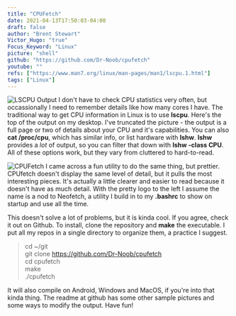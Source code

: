 ```yaml
---
title: "CPUFetch"
date: 2021-04-13T17:50:03-04:00
draft: false
author: "Brent Stewart"
Victor_Hugo: "true"
Focus_Keyword: "Linux"
picture: "shell"
github: "https://github.com/Dr-Noob/cpufetch"
youtube: ""
refs: ["https://www.man7.org/linux/man-pages/man1/lscpu.1.html"]
tags: ["Linux"]
---
```

![LSCPU Output](/210413_lscpu.png#floatright)
I don't have to check CPU statistics very often, but occassionally I need to remember details like how many cores I have.  The traditional way to get CPU information in Linux is to use __lscpu__.  Here's the top of the output on my desktop.  I've truncated the picture - the output is a full page or two of details about your CPU and it's capabilities.  You can also __cat /proc/cpu__, which has similar info, or list hardware with __lshw__.  __lshw__ provides a _lot_ of output, so you can filter that down with __lshw -class CPU__.  All of these options work, but they vary from cluttered to hard-to-read.


![CPUFetch](/210413_cpufetch.png#floatleft)
I came across a fun utility to do the same thing, but prettier.  CPUfetch doesn't display the same level of detail, but it pulls the most interesting pieces.  It's actually a little clearer and easier to read because it doesn't have as much detail.  With the pretty logo to the left I assume the name is a nod to Neofetch, a utility I build in to my __.bashrc__ to show on startup and use all the time.

This doesn't solve a lot of problems, but it is kinda cool.  If you agree, check it out on Github.  To install, clone the repository and __make__ the executable.  I put all my repos in a single directory to organize them, a practice I suggest.

> cd ~/git  
git clone https://github.com/Dr-Noob/cpufetch  
cd cpufetch  
make  
./cpufetch  

It will also compile on Android, Windows and MacOS, if you're into that kinda thing.  The readme at github has some other sample pictures and some ways to modify the output.  Have fun!

